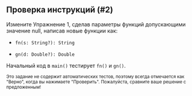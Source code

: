 ## Проверка инструкций (#2)

Измените Упражнение 1, сделав параметры функций допускающими значение null, написав новые функции как:

- `fn(s: String?): String`

- `gn(d: Double?): Double`

Начальный код в `main()` тестирует `fn()` и `gn()`.

<sub> Это задание не содержит автоматических тестов, поэтому всегда отмечается как "Верно", когда вы нажимаете "Проверить". Пожалуйста, сравните ваше решение с предложенным! </sub>
